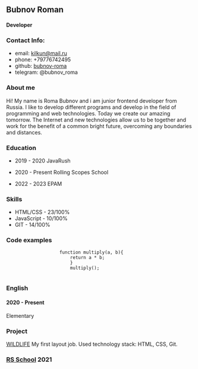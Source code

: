 ## Bubnov Roman 
#### Developer

### Contact Info:  

* email: kilkun@mail.ru  
* phone: +79776742495
* github: [bubnov-roma](https://github.com/Bubnov-Roma)
* telegram: @bubnov_roma

### About me
Hi! My name is Roma Bubnov and i am junior frontend developer from Russia. I like to develop different programs and develop in the field of programming and web technologies. Today we create our amazing tomorrow. The Internet and new technologies allow us to be together and work for the benefit of a common bright future, overcoming any boundaries and distances.

### Education

* 2019 - 2020
JavaRush

* 2020 - Present
Rolling Scopes School

* 2022 - 2023
EPAM


### Skills

* HTML/CSS    - 23/100%
* JavaScript  - 10/100%    
* GIT         - 14/100%      

### Code examples

```
                    function multiply(a, b){
                        return a * b;
                        }​
                        multiply();
                    
```



### English
#### 2020 - Present

Elementary

### Project
[WILDLIFE](https://rolling-scopes-school.github.io/bubnov-roma-JSFE2021Q1/wildlife/)
My first layout job. Used technology stack: HTML, CSS, Git.


### [RS School](https://rs.school/js/) 2021
